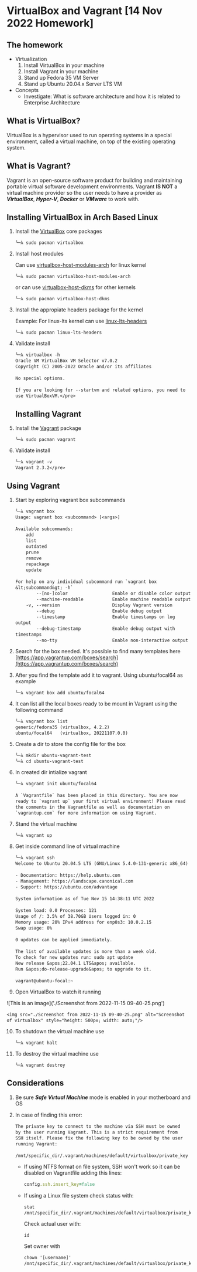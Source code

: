 # VirtualBox and Vagrant [14 Nov 2022 Homework]

## The homework

- Virtualization
  1. Install VirtualBox in your machine
  2. Install Vagrant in your machine
  3. Stand up Fedora 35 VM Server
  4. Stand up Ubuntu 20.04.x Server LTS VM
- Concepts
  - Investigate: What is software architecture and how it is related to Enterprise Architecture

## What is VirtualBox?

VirtualBox is a hypervisor used to run operating systems in a special environment, called a virtual machine, on top of the existing operating system.

## What is Vagrant?

Vagrant is an open-source software product for building and maintaining portable virtual software development environments. Vagrant **IS NOT** a virtual machine provider so the user needs to have a provider as **_VirtualBox_**, **_Hyper-V_**, **_Docker_** or **_VMware_** to work with.

## Installing VirtualBox in Arch Based Linux

1. Install the [VirtualBox](https://archlinux.org/packages/?name=virtualbox) core packages

   ```
   ╰─λ sudo pacman virtualbox
   ```

2. Install host modules

   Can use [virtualbox-host-modules-arch](https://archlinux.org/packages/?name=virtualbox-host-modules-arch) for linux kernel

   ```
   ╰─λ sudo pacman virtualbox-host-modules-arch
   ```

   or can use [virtualbox-host-dkms](https://archlinux.org/packages/?name=virtualbox-host-dkms) for other kernels

   ```
   ╰─λ sudo pacman virtualbox-host-dkms
   ```

3. Install the appropiate headers package for the kernel

   Example: For linux-lts kernel can use [linux-lts-headers](https://archlinux.org/packages/?name=linux-lts-headers)

   ```
   ╰─λ sudo pacman linux-lts-headers
   ```

4. Validate install

   ```
   ╰─λ virtualbox -h
   Oracle VM VirtualBox VM Selector v7.0.2
   Copyright (C) 2005-2022 Oracle and/or its affiliates

   No special options.

   If you are looking for --startvm and related options, you need to use VirtualBoxVM.</pre>
   ```

   ## Installing Vagrant

5. Install the [Vagrant](https://archlinux.org/packages/?name=vagrant) package
   ```
   ╰─λ sudo pacman vagrant
   ```
6. Validate install
   ```
   ╰─λ vagrant -v
   Vagrant 2.3.2</pre>
   ```

## Using Vagrant

1. Start by exploring vagrant box subcommands

   ```
   ╰─λ vagrant box
   Usage: vagrant box <subcommand> [<args>]

   Available subcommands:
       add
       list
       outdated
       prune
       remove
       repackage
       update

   For help on any individual subcommand run `vagrant box &lt;subcommand&gt; -h`
           --[no-]color                 Enable or disable color output
           --machine-readable           Enable machine readable output
       -v, --version                    Display Vagrant version
           --debug                      Enable debug output
           --timestamp                  Enable timestamps on log output
           --debug-timestamp            Enable debug output with timestamps
           --no-tty                     Enable non-interactive output
   ```

2. Search for the box needed. It's possible to find many templates here [https://app.vagrantup.com/boxes/search](https://app.vagrantup.com/boxes/search)

3. After you find the template add it to vagrant. Using ubuntu/focal64 as example

   ```
   ╰─λ vagrant box add ubuntu/focal64
   ```

4. It can list all the local boxes ready to be mount in Vagrant using the following command

   ```
   ╰─λ vagrant box list
   generic/fedora35 (virtualbox, 4.2.2)
   ubuntu/focal64   (virtualbox, 20221107.0.0)
   ```

5. Create a dir to store the config file for the box

   ```
   ╰─λ mkdir ubuntu-vagrant-test
   ╰─λ cd ubuntu-vagrant-test
   ```

6. In created dir intialize vagrant

   ```
   ╰─λ vagrant init ubuntu/focal64

   A `Vagrantfile` has been placed in this directory. You are now
   ready to `vagrant up` your first virtual environment! Please read
   the comments in the Vagrantfile as well as documentation on
   `vagrantup.com` for more information on using Vagrant.
   ```

7. Stand the virtual machine
   ```
   ╰─λ vagrant up
   ```
8. Get inside command line of virtual machine

   ```
   ╰─λ vagrant ssh
   Welcome to Ubuntu 20.04.5 LTS (GNU/Linux 5.4.0-131-generic x86_64)

   - Documentation: https://help.ubuntu.com
   - Management: https://landscape.canonical.com
   - Support: https://ubuntu.com/advantage

   System information as of Tue Nov 15 14:38:11 UTC 2022

   System load: 0.0 Processes: 121
   Usage of /: 3.5% of 38.70GB Users logged in: 0
   Memory usage: 20% IPv4 address for enp0s3: 10.0.2.15
   Swap usage: 0%

   0 updates can be applied immediately.

   The list of available updates is more than a week old.
   To check for new updates run: sudo apt update
   New release &apos;22.04.1 LTS&apos; available.
   Run &apos;do-release-upgrade&apos; to upgrade to it.

   vagrant@ubuntu-focal:~
   ```

9. Open VirtualBox to watch it running

![This is an image]('./Screenshot from 2022-11-15 09-40-25.png')

    <img src="./Screenshot from 2022-11-15 09-40-25.png" alt="Screenshot of virtualbox" style="height: 500px; width: auto;"/>

10. To shutdown the virtual machine use
    ```
    ╰─λ vagrant halt
    ```
11. To destroy the virtual machine use
    ```
    ╰─λ vagrant destroy
    ```

## Considerations

1.  Be sure **_Safe Virtual Machine_** mode is enabled in your motherboard and OS
2.  In case of finding this error:

    ```
    The private key to connect to the machine via SSH must be owned
    by the user running Vagrant. This is a strict requirement from
    SSH itself. Please fix the following key to be owned by the user
    running Vagrant:

    /mnt/specific_dir/.vagrant/machines/default/virtualbox/private_key
    ```

    - If using NTFS format on file system, SSH won't work so it can be disabled on Vagrantfile adding this lines:

        ```ruby
        config.ssh.insert_key=false
        ```

    - If using a Linux file system check status with:

        ```
        stat /mnt/specific_dir/.vagrant/machines/default/virtualbox/private_key
        ```

        Check actual user with:

        ```
        id
        ```

        Set owner with

        ```
        chown '[username]' /mnt/specific_dir/.vagrant/machines/default/virtualbox/private_key
        ```
